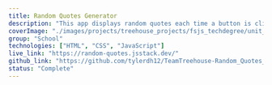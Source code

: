 ```yaml
---
title: Random Quotes Generator
description: "This app displays random quotes each time a button is clicked or a certain timeout has passed."
coverImage: "./images/projects/treehouse_projects/fsjs_techdegree/unit_projects/project_1/Random-Quotes-Generator.png"
group: "School"
technologies: ["HTML", "CSS", "JavaScript"]
live_link: "https://random-quotes.jsstack.dev/"
github_link: "https://github.com/tylerdh12/TeamTreehouse-Random_Quotes_Generator-Unit-1-Project"
status: "Complete"
---
```

